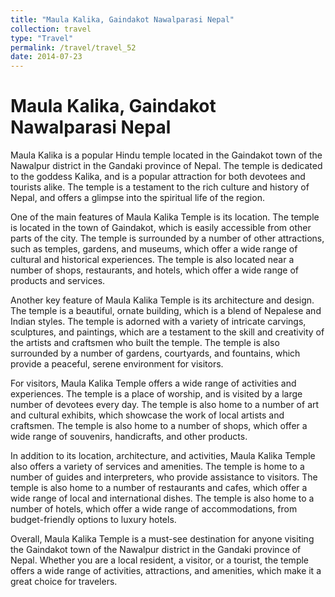 ```yaml
---
title: "Maula Kalika, Gaindakot Nawalparasi Nepal"
collection: travel
type: "Travel"
permalink: /travel/travel_52
date: 2014-07-23
---
```


# Maula Kalika, Gaindakot Nawalparasi Nepal
Maula Kalika is a popular Hindu temple located in the Gaindakot town of the Nawalpur district in the Gandaki province of Nepal. The temple is dedicated to the goddess Kalika, and is a popular attraction for both devotees and tourists alike. The temple is a testament to the rich culture and history of Nepal, and offers a glimpse into the spiritual life of the region.

One of the main features of Maula Kalika Temple is its location. The temple is located in the town of Gaindakot, which is easily accessible from other parts of the city. The temple is surrounded by a number of other attractions, such as temples, gardens, and museums, which offer a wide range of cultural and historical experiences. The temple is also located near a number of shops, restaurants, and hotels, which offer a wide range of products and services.

Another key feature of Maula Kalika Temple is its architecture and design. The temple is a beautiful, ornate building, which is a blend of Nepalese and Indian styles. The temple is adorned with a variety of intricate carvings, sculptures, and paintings, which are a testament to the skill and creativity of the artists and craftsmen who built the temple. The temple is also surrounded by a number of gardens, courtyards, and fountains, which provide a peaceful, serene environment for visitors.

For visitors, Maula Kalika Temple offers a wide range of activities and experiences. The temple is a place of worship, and is visited by a large number of devotees every day. The temple is also home to a number of art and cultural exhibits, which showcase the work of local artists and craftsmen. The temple is also home to a number of shops, which offer a wide range of souvenirs, handicrafts, and other products.

In addition to its location, architecture, and activities, Maula Kalika Temple also offers a variety of services and amenities. The temple is home to a number of guides and interpreters, who provide assistance to visitors. The temple is also home to a number of restaurants and cafes, which offer a wide range of local and international dishes. The temple is also home to a number of hotels, which offer a wide range of accommodations, from budget-friendly options to luxury hotels.

Overall, Maula Kalika Temple is a must-see destination for anyone visiting the Gaindakot town of the Nawalpur district in the Gandaki province of Nepal. Whether you are a local resident, a visitor, or a tourist, the temple offers a wide range of activities, attractions, and amenities, which make it a great choice for travelers.
